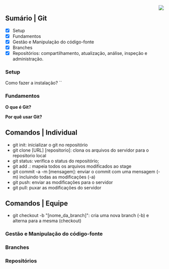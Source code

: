 <img align="right" src="https://img.shields.io/badge/git-%23F05033.svg?style=for-the-badge&logo=git&logoColor=white" />

## Sumário | Git

- [x] Setup
- [x] Fundamentos
- [x] Gestão e Manipulação do código-fonte
- [x] Branches
- [x] Repositórios: compartilhamento, atualização, análise, inspeção e administração.

### Setup

Como fazer a instalação?
    ``

### Fundamentos

**O que é Git?**

**Por quê usar Git?**

## Comandos | Individual

- git init: inicializar o git no repositório
- git clone [URL] [repositorio]: clona os arquivos do servidor para o repositorio local
- git status: verifica o status do repositório;
- git add .: mapeia todos os arquivos modificados ao stage
- git commit -a -m [mensagem]: enviar o commit com uma mensagem (-m) incluindo todas as modificações (-a)
- git push: enviar as modificações para o servidor
- git pull: puxar as modificações do servidor

## Comandos | Equipe

- git checkout -b "[nome_da_branch]": cria uma nova branch (-b) e alterna para a mesma (checkout)

### Gestão e Manipulação do código-fonte

### Branches

### Repositórios
